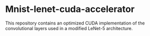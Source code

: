 # Mnist-lenet-cuda-accelerator
This repository contains an optimized CUDA implementation of the convolutional layers used in a modified LeNet-5 architecture.
